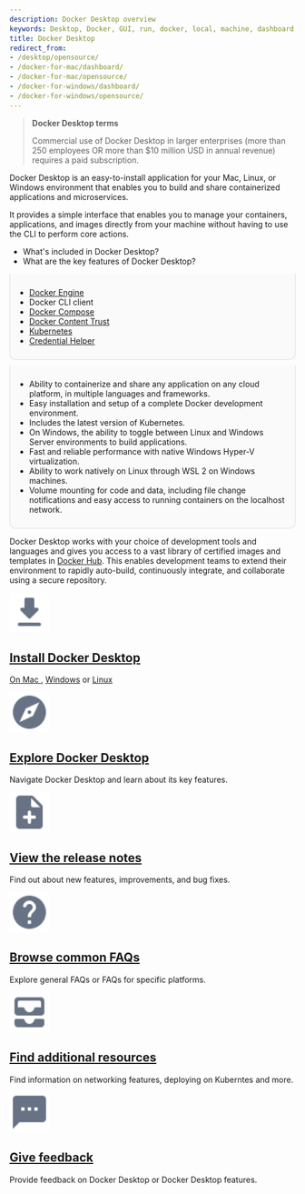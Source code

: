 ```yaml
---
description: Docker Desktop overview
keywords: Desktop, Docker, GUI, run, docker, local, machine, dashboard
title: Docker Desktop
redirect_from:
- /desktop/opensource/
- /docker-for-mac/dashboard/
- /docker-for-mac/opensource/
- /docker-for-windows/dashboard/
- /docker-for-windows/opensource/
---
```


> **Docker Desktop terms**
>
> Commercial use of Docker Desktop in larger enterprises (more than 250
> employees OR more than $10 million USD in annual revenue) requires a paid
> subscription.

Docker Desktop is an easy-to-install application for your Mac, Linux, or Windows environment
that enables you to build and share containerized applications and microservices. 

It provides a simple interface that enables you to manage your containers, applications, and images directly from your machine without having to use the CLI to perform core actions.

<style>
.tab-content > .tab-pane {
  background-color: #fafafb;
  border: 1px solid #ddd;
  border-top: 0;
  padding: 10px;
  border-bottom-left-radius: 10px;
  border-bottom-right-radius: 10px;
  margin-bottom: 10px;
}
.night .tab-content > .tab-pane {
  background-color: #0e1c25;
  border: 1px solid #4f6071;
}
</style>
<ul class="nav nav-tabs">
<li class="active"><a data-toggle="tab" data-target="#includes">What's included in Docker Desktop?</a></li>
<li><a data-toggle="tab" data-target="#features">What are the key features of Docker Desktop?</a></li>
</ul>
<div class="tab-content">
<div id="includes" class="tab-pane fade in active" markdown="1">

- [Docker Engine](../engine/index.md)
- Docker CLI client
- [Docker Compose](../compose/index.md)
- [Docker Content Trust](../engine/security/trust/index.md)
- [Kubernetes](https://github.com/kubernetes/kubernetes/)
- [Credential Helper](https://github.com/docker/docker-credential-helpers/)

</div>
<div id="features" class="tab-pane fade" markdown="1">

* Ability to containerize and share any application on any cloud platform, in multiple languages and frameworks.
* Easy installation and setup of a complete Docker development environment.
* Includes the latest version of Kubernetes.
* On Windows, the ability to toggle between Linux and Windows Server environments to build applications.
* Fast and reliable performance with native Windows Hyper-V virtualization.
* Ability to work natively on Linux through WSL 2 on Windows machines.
* Volume mounting for code and data, including file change notifications and easy access to running containers on the localhost network.

</div>
</div>

Docker Desktop works with your choice of development tools and languages and
gives you access to a vast library of certified images and templates in
[Docker Hub](https://hub.docker.com/). This enables development teams to extend
their environment to rapidly auto-build, continuously integrate, and collaborate
using a secure repository.

<div class="component-container">
    <!--start row-->
    <div class="row">
      <div class="col-xs-12 col-sm-12 col-md-12 col-lg-4 block">
        <div class="component">
             <div class="component-icon">
                 <img src="/assets/images/download.svg" alt="Download and install" width="70" height="70">
             </div>
                 <h2 id="docker-for-mac"><a href="/desktop/install/mac-install/">Install Docker Desktop </a></h2>
                <p> <a href="/desktop/install/windows-install/">On Mac </a>, <a href="/desktop/install/mac-install/">Windows</a> or <a href="/desktop/install/linux-install/">Linux</a></p>
        </div>
      </div>
      <div class="col-xs-12 col-sm-12 col-md-12 col-lg-4 block">
        <div class="component">
            <div class="component-icon">
                 <img src="/assets/images/explore.svg" alt="Docker Desktop" width="70" height="70">
            </div>
                <h2 id="docker-for-mac"><a href="/desktop/use-desktop/">Explore Docker Desktop</a></h2>
                <p>Navigate Docker Desktop and learn about its key features.</p>
         </div>
     </div>
     <div class="col-xs-12 col-sm-12 col-md-12 col-lg-4 block">
        <div class="component">
            <div class="component-icon">
                <img src="/assets/images/note-add.svg" alt="Release notes" width="70" height="70">
            </div>
                <h2 id="docker-for-linux"><a href="/desktop/release-notes/">View the release notes</a></h2>
                <p>Find out about new features, improvements, and bug fixes.</p>
        </div>
    </div>
    </div>
    <!--start row-->
    <div class="row">
     <div class="col-xs-12 col-sm-12 col-md-12 col-lg-4 block">
        <div class="component">
            <div class="component-icon">
                 <img src="/assets/images/help.svg" alt="FAQs" width="70" height="70">
            </div>
                <h2 id="docker-for-linux"><a href="/desktop/faqs/general/">Browse common FAQs</a></h2>
                <p>Explore general FAQs or FAQs for specific platforms.</p>
        </div>
     </div>
     <div class="col-xs-12 col-sm-12 col-md-12 col-lg-4 block">
        <div class="component">
          <div class="component-icon">
                 <img src="/assets/images/all-inbox.svg" alt="Additional resources" width="70" height="70">
          </div>
                <h2 id="docker-for-windows/install/"><a href="/desktop/kubernetes/">Find additional resources</a></h2>
                <p>Find information on networking features, deploying on Kuberntes and more.</p>
        </div>
      </div>
      <div class="col-xs-12 col-sm-12 col-md-12 col-lg-4 block">
        <div class="component">
            <div class="component-icon">
                <img src="/assets/images/sms.svg" alt="Give feedback" width="70" height="70">
            </div>
                <h2 id="docker-for-windows/install/"><a href="/desktop/feedback/">Give feedback</a></h2>
                <p>Provide feedback on Docker Desktop or Docker Desktop features.</p>
        </div>
     </div>
    </div>
</div>
